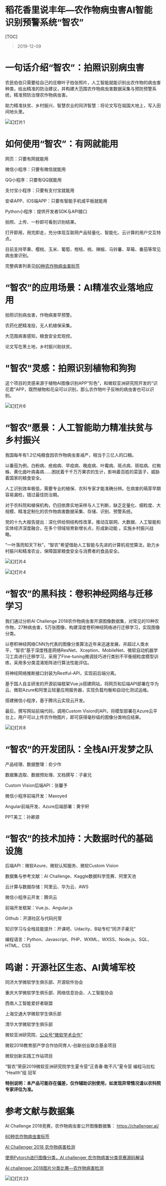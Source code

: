 # 稻花香里说丰年—农作物病虫害AI智能识别预警系统“智农”

[TOC]

> 2019-12-09

# 一句话介绍“智农”：拍照识别病虫害

农民伯伯只需要给自己的庄稼叶子拍张照片，人工智能就能识别出农作物的病虫害种类，给出精准的防治建议，并构建大范围农作物病虫害数据采集与预防预警系统，精准预防治理农作物病虫害。

助力精准扶贫、乡村振兴、智慧农业的同济智慧：将论文写在祖国大地上，写入田间地头里。

![幻灯片1](img/幻灯片1.PNG)

# 如何使用“智农”：有网就能用

网页：只要有网就能用

微信小程序：只要有微信就能用

QQ小程序：只要有QQ就能用

支付宝小程序：只要有支付宝就能用

安卓APP、IOS端APP：只要有智能手机或平板就能用

Python小程序：提供开发者SDK与API接口

拍照、上传、一秒即可看到识别结果。

打开即用，用完即走，充分体现互联网产品轻量化、智能化、云计算的用户交互特点。

目前支持苹果、樱桃、玉米、葡萄、柑桔、桃、辣椒、马铃薯、草莓、番茄等常见病虫害识别。

完整病害列表见[60种农作物病虫害标签]( https://github.com/xungeer29/AI-Challenger-Plant-Disease-Recognition/blob/master/README.md )

# “智农”的应用场景：AI精准农业落地应用

拍照识别病虫害，作物病害早预警。

农药化肥精准投，无人机植保采集。

大范围病害感知，粮食安全宏观控。

论文写在黑土地，乡村振兴助扶贫。

# "智农"灵感：拍照识别植物和狗狗

这个项目的灵感来源于植物AI图像识别APP“形色”，和微软亚洲研究院开发的“识花君”APP，既然植物和花朵可以识别，那么农作物叶子反映的病虫害也可以识别。

![幻灯片6](img\幻灯片6.PNG)

# “智农”愿景：人工智能助力精准扶贫与乡村振兴

我国每年有1.2亿吨粮食因农作物病虫害减产，相当于三亿人的口粮。

以番茄为例，白粉病、疮痂病、早疫病、晚疫病、叶霉病、斑点病、斑枯病、红蜘蛛、黄化曲叶病毒病……困扰着千千万万果农的生计，影响着百姓的菜篮子，威胁着国家的粮食安全。

人工识别效率极低，需要专业的植保、农科专家才能准确分辨。在病害的萌芽早期容易漏检，错过最佳防治期。

对于农科院和植保机构，仍旧依靠实地采样与人工判断，缺乏定量化、细粒度、大规模、精准定制化的农作物病害数据采集、存储、识别、预警系统。

党的十九大报告提出：深化供给侧结构性改革，推动互联网、大数据、人工智能和实体经济深度融合，在多个领域培育新增长点，形成新动能 。实施乡村振兴战略。

“一叶落而知天下秋”，“智农”希望借助人工智能与先进的计算机视觉算法，助力乡村振兴和精准农业，保障国家粮食安全与消费者的食品安全。

![幻灯片4](img\22.PNG)

![幻灯片4](img\幻灯片4.PNG)

# “智农”的黑科技：卷积神经网络与迁移学习

我们通过分析AI Challenge 2018农作物病虫害开源图像数据集，对常见的10种农作物，27种病虫害，5万张图像，构建深度卷积神经网络进行迁移学习，实现图像分类。

以卷积神经网络CNN为代表的图像分类算法近年来迅速发展，并超过人类水平，“智农”基于深度残差网络ResNet、Xception、MobileNet、微软自动机器学习工具进行迁移学习，采用了Fine-tuning微调技巧进行类别不平衡细粒度模型训练，采用多分类混淆矩阵进行算法性能评估。

将神经网络推断接口封装为Restful-API，实现前后端分离。

基于国人自主研发的开源前端框架Vue.js搭建网站，将网页和后端API部署在华为云、微软Azure和阿里云轻量应用服务器，实现负载均衡和自动化测试运维。

搭建微信小程序，基于腾讯云实现云开发。

最后，撰写网站前端代码，调用Custom Vision的API，将模型部署在Azure云平台上，用户可以上传农作物图片，即可获得毫秒级的图像分类响应结果。

![幻灯片8](img\幻灯片8.PNG)

# “智农”的开发团队：全栈AI开发梦之队

产品经理、数据整理：俞少作

数据集选取、数据预处理、文档撰写：子豪兄

Custom Vision后端API：张馨予

微信小程序前端开发：Maxoyed

Angular前端开发、Azure后端部署：黄宇轩

PPT美工：孙卿源

# “智农”的技术加持：大数据时代的基础设施

后端API：微软Azure、微软认知服务、微软Custom Vision

数据集与参考文献：AI Challenge、Kaggle数据科学竞赛、阿里天池

云计算与数据存储：阿里云、华为云、AWS

微信小程序云开发：腾讯云

前端开发框架：Vue.js、Angular.js

Github：开源社区与代码托管

知识学习与全栈技能提升：开课吧、Udacity、B站专栏“同济子豪兄”

编程语言：Python、Javascript、PHP、WXML、WXSS、Node.js、SQL、HTML、CSS

# 鸣谢：开源社区生态、AI黄埔军校

同济大学微软学生俱乐部、开源软件协会

重庆大学微软学生俱乐部、网络信息协会、人工智能协会

西南人工智能爱好者联盟

上海交通大学微软学生俱乐部

清华大学微软学生俱乐部

微软亚洲研究院、[公众号“微软学术合作”]( https://mp.weixin.qq.com/s?__biz=MzA4NzIyMDY0OA==&mid=2655393914&idx=1&sn=856eab64e998ca462810bca01e06effa&chksm=8b8e70bdbcf9f9ab538957946f52aa8f93c0802c300313f344c2200db04000547c8260cd2554&mpshare=1&scene=1&srcid=&sharer_sharetime=1575865576495&sharer_shareid=6769749247f3ee14ae2412c37799a914&key=0a80781bf411d28237bf6285a8dfff76b97d2b22873ab04394fc864d46461011a4759c057533639df2a286a63445992479a856acc202c87d95bcb16343f3c4bbfcf22167814dc01f784f707bd0de41b9&ascene=1&uin=MTY2ODQ4NTUyMQ%3D%3D&devicetype=Windows+10&version=62060833&lang=zh_CN&exportkey=Afy8zfGs8zOfhCom5Yqsny4%3D&pass_ticket=c7E76EHbxhu7RazSiAdfyXktjLuNC1AX0kPSggHBld2MGuG1mFDkaGq%2BduQ4lDHm )

微软2018教育部产学合作协同育人-创新创业联合基金项目

微软创新实践工作站项目

“智农”荣获2019微软亚洲研究院学生夏令营“正青春·敢不凡”夏令营 编程马拉松 “Health”组 冠军



**特别说明：本产品可能存在偏差，仅作辅助识别使用，如发现异常情况请以农科院专家评估为准。**

# 参考文献与数据集

AI Challenge 2018竞赛，农作物病虫害公开图像数据集： https://challenger.ai/ 

[60种农作物病虫害标签]( https://github.com/xungeer29/AI-Challenger-Plant-Disease-Recognition/blob/master/README.md )

[AI Challenger 2018 农作物病害检测]( https://ruby.ctolib.com/article/comments/104113 )

[使用Pytorch进行图像分类，AI challenger 农作物病害分类竞赛源码解读](https://www.cnblogs.com/ywheunji/p/10118708.html)

[AI challenger 2018图片分类比赛—农作物病害检测]( https://blog.csdn.net/JinbaoSite/article/details/85037445 )

![幻灯片23](img\幻灯片23.PNG)
